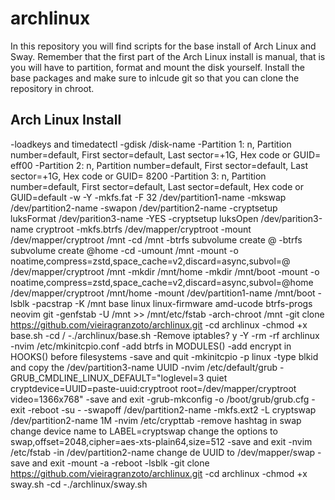 # archlinux

In this repository you will find scripts for the base install of Arch Linux and Sway.
Remember that the first part of the Arch Linux install is manual, that is you will have to partition, format and mount the disk yourself. Install the base packages and make sure to inlcude git so that you can clone the repository in chroot.

## Arch Linux Install

-loadkeys and timedatectl
-gdisk /disk-name
-Partition 1: n, Partition number=default, First sector=default, Last sector=+1G, Hex code or GUID= eff00
-Partition 2: n, Partition number=default, First sector=default, Last sector=+1G, Hex code or GUID= 8200
-Partition 3: n, Partition number=default, First sector=default, Last sector=default, Hex code or GUID=default
-w
-Y
-mkfs.fat -F 32 /dev/partition1-name
-mkswap /dev/partition2-name
-swapon /dev/partition2-name
-cryptsetup luksFormat /dev/parition3-name
-YES
-cryptsetup luksOpen /dev/parition3-name cryptroot
-mkfs.btrfs /dev/mapper/cryptroot
-mount /dev/mapper/cryptroot /mnt
-cd /mnt
-btrfs subvolume create @
-btrfs subvolume create @home
-cd
-umount /mnt
-mount -o noatime,compress=zstd,space_cache=v2,discard=async,subvol=@ /dev/mapper/cryptroot /mnt
-mkdir /mnt/home
-mkdir /mnt/boot
-mount -o noatime,compress=zstd,space_cache=v2,discard=async,subvol=@home /dev/mapper/cryptroot /mnt/home
-mount /dev/partition1-name /mnt/boot
-lsblk
-pacstrap -K /mnt base linux linux-firmware amd-ucode btrfs-progs neovim git
-genfstab -U /mnt >> /mnt/etc/fstab
-arch-chroot /mnt
-git clone https://github.com/vieiragranzoto/archlinux.git
-cd archlinux
-chmod +x base.sh
-cd /
-./archlinux/base.sh
-Remove iptables? y
-Y
-rm -rf archlinux
-nvim /etc/mkinitcpio.conf
-add btrfs in MODULES()
-add encrypt in HOOKS() before filesystems
-save and quit
-mkinitcpio -p linux
-type blkid and copy the /dev/partition3-name UUID
-nvim /etc/default/grub
-GRUB_CMDLINE_LINUX_DEFAULT="loglevel=3 quiet cryptdevice=UUID=paste-uuid:cryptroot root=/dev/mapper/cryptroot video=1366x768"
-save and exit
-grub-mkconfig -o /boot/grub/grub.cfg
-exit
-reboot
-su -
-swapoff /dev/partition2-name
-mkfs.ext2 -L cryptswap /dev/partition2-name 1M
-nvim /etc/crypttab
-remove hashtag in swap change device name to LABEL=cryptswap change the options to swap,offset=2048,cipher=aes-xts-plain64,size=512
-save and exit
-nvim /etc/fstab
-in /dev/partition2-name change de UUID to /dev/mapper/swap
-save and exit
-mount -a
-reboot
-lsblk
-git clone https://github.com/vieiragranzoto/archlinux.git
-cd archlinux
-chmod +x sway.sh
-cd 
-./archlinux/sway.sh
